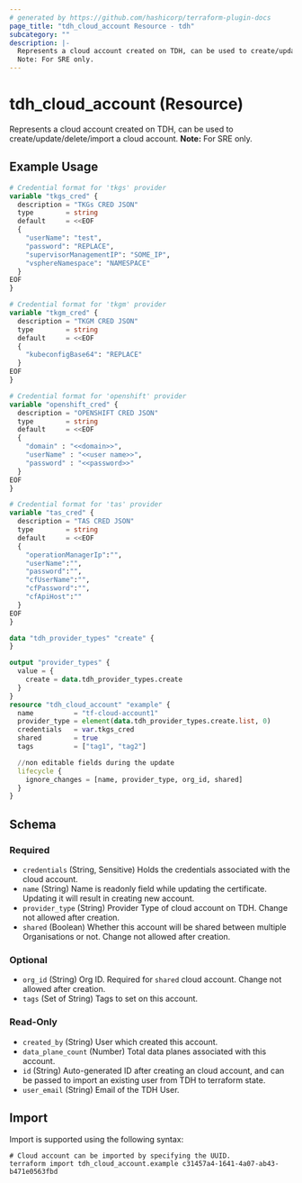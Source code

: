 ```yaml
---
# generated by https://github.com/hashicorp/terraform-plugin-docs
page_title: "tdh_cloud_account Resource - tdh"
subcategory: ""
description: |-
  Represents a cloud account created on TDH, can be used to create/update/delete/import a cloud account.
  Note: For SRE only.
---
```


# tdh_cloud_account (Resource)

Represents a cloud account created on TDH, can be used to create/update/delete/import a cloud account.
**Note:** For SRE only.

## Example Usage

```terraform
# Credential format for 'tkgs' provider
variable "tkgs_cred" {
  description = "TKGs CRED JSON"
  type        = string
  default     = <<EOF
  {
    "userName": "test",
    "password": "REPLACE",
    "supervisorManagementIP": "SOME_IP",
    "vsphereNamespace": "NAMESPACE"
  }
EOF
}

# Credential format for 'tkgm' provider
variable "tkgm_cred" {
  description = "TKGM CRED JSON"
  type        = string
  default     = <<EOF
  {
    "kubeconfigBase64": "REPLACE"
  }
EOF
}

# Credential format for 'openshift' provider
variable "openshift_cred" {
  description = "OPENSHIFT CRED JSON"
  type        = string
  default     = <<EOF
  {
    "domain" : "<<domain>>",
    "userName" : "<<user name>>",
    "password" : "<<password>>"
  }
EOF
}

# Credential format for 'tas' provider
variable "tas_cred" {
  description = "TAS CRED JSON"
  type        = string
  default     = <<EOF
  {
    "operationManagerIp":"",
    "userName":"",
    "password":"",
    "cfUserName":"",
    "cfPassword":"",
    "cfApiHost":""
  }
EOF
}

data "tdh_provider_types" "create" {
}

output "provider_types" {
  value = {
    create = data.tdh_provider_types.create
  }
}
resource "tdh_cloud_account" "example" {
  name          = "tf-cloud-account1"
  provider_type = element(data.tdh_provider_types.create.list, 0)
  credentials   = var.tkgs_cred
  shared        = true
  tags          = ["tag1", "tag2"]

  //non editable fields during the update
  lifecycle {
    ignore_changes = [name, provider_type, org_id, shared]
  }
}
```

<!-- schema generated by tfplugindocs -->
## Schema

### Required

- `credentials` (String, Sensitive) Holds the credentials associated with the cloud account.
- `name` (String) Name is readonly field while updating the certificate. Updating it will result in creating new account.
- `provider_type` (String) Provider Type of cloud account on TDH. Change not allowed after creation.
- `shared` (Boolean) Whether this account will be shared between multiple Organisations or not. Change not allowed after creation.

### Optional

- `org_id` (String) Org ID. Required for `shared` cloud account. Change not allowed after creation.
- `tags` (Set of String) Tags to set on this account.

### Read-Only

- `created_by` (String) User which created this account.
- `data_plane_count` (Number) Total data planes associated with this account.
- `id` (String) Auto-generated ID after creating an cloud account, and can be passed to import an existing user from TDH to terraform state.
- `user_email` (String) Email of the TDH User.

## Import

Import is supported using the following syntax:

```shell
# Cloud account can be imported by specifying the UUID.
terraform import tdh_cloud_account.example c31457a4-1641-4a07-ab43-b471e0563fbd
```
